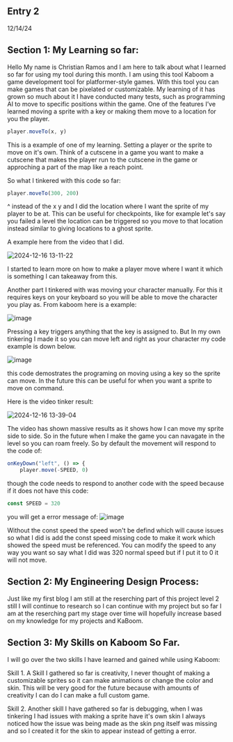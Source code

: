 ## Entry 2
12/14/24

## Section 1: My Learning so far:
Hello My name is Christian Ramos and I am here to talk about what I learned so far for using my tool during this month. I am using this tool Kaboom a game development tool for 
platformer-style games. With this tool you can make games that can be pixelated or customizable. My learning of it has grown so much about it I have conducted many tests, such as 
programming AI to move to specific positions within the game. One of the features I’ve learned moving a sprite with a key or making them move to a location for you the player.

```js
player.moveTo(x, y)
```
This is a example of one of my learning. Setting a player or the sprite to move on it's own. Think of a cutscene in a game you want to make a cutscene that makes the player run to the 
cutscene in the game or approching a part of the map like a reach point.

So what I tinkered with this code so far:

``` js
player.moveTo(300, 200)
```

^ instead of the x y and I did the location where I want the sprite of my player to be at. This can be useful for checkpoints, like for example let's say you failed a level the 
location can be triggered so you move to that location instead similar to giving locations to a ghost sprite.

A example here from the video that I did.

![2024-12-16 13-11-22](https://github.com/user-attachments/assets/b6da3840-bcfd-48ed-85ca-3408a8c2bf31)

I started to learn more on how to make a player move where I want it which is something I can takeaway from this.

Another part I tinkered with was moving your character manually.
For this it requires keys on your keyboard so you will be able to move the character you play as.
From kaboom here is a example:

![image](https://github.com/user-attachments/assets/b6a0247c-1429-4331-9265-5d21bab2b594)

Pressing a key triggers anything that the key is assigned to.
But In my own tinkering I made it so you can move left and right as your character my code example is down below.

![image](https://github.com/user-attachments/assets/5a4ce0a8-a397-4cdc-9bd4-589b40c5710f)

this code demostrates the programing on moving using a key so the sprite can move. In the future this can be useful for when you want a sprite to move on command.

Here is the video tinker result:

![2024-12-16 13-39-04](https://github.com/user-attachments/assets/97a29397-a859-435c-b4ee-9afc3bb020bf)

The video has shown massive results as it shows how I can move my sprite side to side.
So in the future when I make the game you can navagate in the level so you can roam freely.
So by default the movement will respond to the code of:

```js
onKeyDown("left", () => {
    player.move(-SPEED, 0)
```
though the code needs to respond to another code with the speed because if it does not have this code:

```js
const SPEED = 320
```

you will get a error message of:
![image](https://github.com/user-attachments/assets/2f9933f1-25ac-410f-b6ba-21b1191a651a)

Without the const speed the speed won't be defind which will cause issues
so what I did is add the const speed missing code to make it work which showed the speed must be referenced.
You can modify the speed to any way you want so say what I did was 320 normal speed but if I put it to 0 it will not move.

## Section 2: My Engineering Design Process:
Just like my first blog I am still at the reserching part of this project level 2 still I will continue to research so I can continue with my project 
but so far I am at the reserching part my stage over time will hopefully increase based on my knowledge for my projects and KaBoom.

## Section 3: My Skills on Kaboom So Far.
I will go over the two skills I have learned and gained while using Kaboom:

Skill 1. A Skill I gathered so far is creativity, I never thought of making a customizable sprites so it can make animations or change the color and skin. This will be very good for the future because with amounts of creativity I can do I can make a full custom game.

Skill 2. Another skill I have gathered so far is debugging, when I was tinkering I had issues with making a sprite have it's own skin I always noticed how the issue was being made as the skin png itself was missing and so I created it for the skin to appear instead of getting a error.
